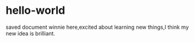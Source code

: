 # hello-world
saved document
winnie here,excited about learning new things,I think my new idea is brilliant.
